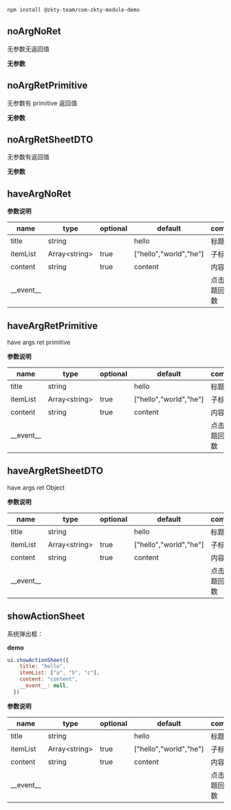 
``` bash
npm install @zkty-team/com-zkty-module-demo
```



## noArgNoRet

 无参数无返回值

	
**无参数**




## noArgRetPrimitive

 无参数有 primitive 返回值

	
**无参数**




## noArgRetSheetDTO

 无参数有返回值

	
**无参数**




## haveArgNoRet



	
**参数说明**

| name                        | type      | optional | default   | comment  |
| --------------------------- | --------- | -------- | --------- |--------- |
| title | string |  | hello |  标题 |
| itemList | Array\<string\> | true | ["hello","world","he"] |  子标题? |
| content | string | true | content |  内容 |
| \_\_event\_\_ |  |  |  |  点击子标题回调函数 |


## haveArgRetPrimitive

 have args ret primitive

	
**参数说明**

| name                        | type      | optional | default   | comment  |
| --------------------------- | --------- | -------- | --------- |--------- |
| title | string |  | hello |  标题 |
| itemList | Array\<string\> | true | ["hello","world","he"] |  子标题? |
| content | string | true | content |  内容 |
| \_\_event\_\_ |  |  |  |  点击子标题回调函数 |


## haveArgRetSheetDTO

 have args ret Object

	
**参数说明**

| name                        | type      | optional | default   | comment  |
| --------------------------- | --------- | -------- | --------- |--------- |
| title | string |  | hello |  标题 |
| itemList | Array\<string\> | true | ["hello","world","he"] |  子标题? |
| content | string | true | content |  内容 |
| \_\_event\_\_ |  |  |  |  点击子标题回调函数 |


## showActionSheet


系统弹出框： 

**demo** 
``` js 
ui.showActionSheet({
    title: "hello",
    itemList: ["a", "b", "c"],
    content: "content",
    __event__: null,
  })
```


	
**参数说明**

| name                        | type      | optional | default   | comment  |
| --------------------------- | --------- | -------- | --------- |--------- |
| title | string |  | hello |  标题 |
| itemList | Array\<string\> | true | ["hello","world","he"] |  子标题? |
| content | string | true | content |  内容 |
| \_\_event\_\_ |  |  |  |  点击子标题回调函数 |

    